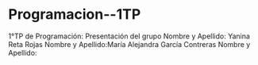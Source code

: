 # Programacion--1TP
1°TP de Programación: Presentación del grupo 
Nombre y Apellido: Yanina Reta Rojas
Nombre y Apellido:María Alejandra García Contreras 
Nombre y Apellido:
